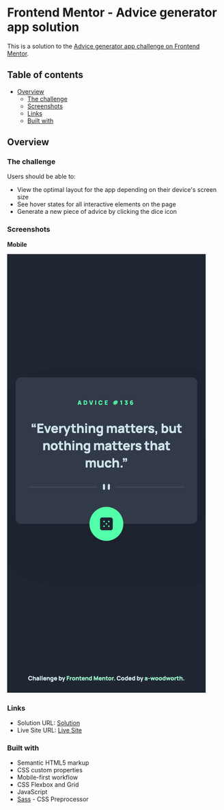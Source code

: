 # Frontend Mentor - Advice generator app solution

This is a solution to the [Advice generator app challenge on Frontend Mentor](https://www.frontendmentor.io/challenges/advice-generator-app-QdUG-13db).

## Table of contents

- [Overview](#overview)
  - [The challenge](#the-challenge)
  - [Screenshots](#screenshots)
  - [Links](#links)
  - [Built with](#built-with)

## Overview

### The challenge

Users should be able to:

- View the optimal layout for the app depending on their device's screen size
- See hover states for all interactive elements on the page
- Generate a new piece of advice by clicking the dice icon

### Screenshots

**Mobile**

![Mobile Sceenshot](/screenshot/mobile-screenshot-375px.png)

### Links
- Solution URL: [Solution](https://www.frontendmentor.io/solutions/advice-generator-app-javascript-api-HuY-ftingY)
- Live Site URL: [Live Site](https://a-woodworth.github.io/advice_generator_app/)

### Built with

- Semantic HTML5 markup
- CSS custom properties
- Mobile-first workflow
- CSS Flexbox and Grid
- JavaScript
- [Sass](https://sass-lang.com/) - CSS Preprocessor
